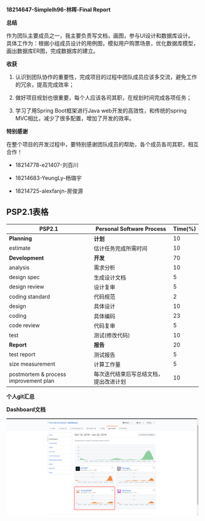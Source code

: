 **18214647-Simplelh96-林晖-Final Report**

**总结**

作为团队主要成员之一，我主要负责写文档，画图，参与UI设计和数据库设计。具体工作为：根据小组成员设计的用例图，模拟用户购票场景，优化数据库模型，画出数据库ER图，完成数据库的建立。

**收获**

1.  认识到团队协作的重要性，完成项目的过程中团队成员应该多交流，避免工作的冗余，提高完成效率；

2.  做好项目规划也很重要，每个人应该各司其职，在规划时间完成各项任务；

3.  学习了用Spring Boot框架进行Java web开发的高效性，和传统的spring
    MVC相比，减少了很多配置，增加了开发的效率。

**特别感谢**

在整个项目的开发过程中，要特别感谢团队成员的帮助，各个成员各司其职，相互合作！

-   18214778-e21407-刘百川

-   18214683-YeungLy-杨璐宇

-   18214725-alexfanjn-房俊源

PSP2.1表格
----------

| **PSP2.1**                            | **Personal Software Process**          | **Time(%)** |
|---------------------------------------|----------------------------------------|-------------|
| **Planning**                          | **计划**                               | 10          |
| estimate                              | 估计任务完成所需时间                   | 10          |
| **Development**                       | **开发**                               | 70          |
| analysis                              | 需求分析                               | 10          |
| design spec                           | 生成设计文档                           | 5           |
| design review                         | 设计复审                               | 5           |
| coding standard                       | 代码规范                               | 2           |
| design                                | 具体设计                               | 10          |
| coding                                | 具体编码                               | 23          |
| code review                           | 代码复审                               | 5           |
| test                                  | 测试(修改代码)                         | 10          |
| **Report**                            | **报告**                               | 20          |
| test report                           | 测试报告                               | 5           |
| size measurement                      | 计算工作量                             | 5           |
| postmortem & process improvement plan | 每次迭代结束后写总结文档，提出改进计划 | 10          |

**个人git汇总**

**Dashboard文档**

![](
https://github.com/MovieBookingMall/Dashboard/blob/master/images/Simplelh96_workload_DashBoard.png?raw=true)
